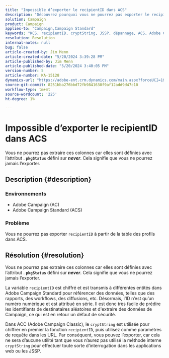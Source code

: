 ```yaml
---
title: "Impossible d’exporter le recipientID dans ACS"
description: "Découvrez pourquoi vous ne pourrez pas exporter le recipientID de la table des profils dans Adobe Campaign Standard (ACS)."
solution: Campaign
product: Campaign
applies-to: "Campaign,Campaign Standard"
keywords: "KCS, recipientID, cryptString, JSSP, dépannage, ACS, Adobe Campaign Standard, AC, Adobe Campaign"
resolution: Resolution
internal-notes: null
bug: false
article-created-by: Jim Menn
article-created-date: "5/20/2024 3:39:28 PM"
article-published-by: Jim Menn
article-published-date: "5/20/2024 3:40:05 PM"
version-number: 5
article-number: KA-15128
dynamics-url: "https://adobe-ent.crm.dynamics.com/main.aspx?forceUCI=1&pagetype=entityrecord&etn=knowledgearticle&id=eb80451f-bf16-ef11-9f8a-6045bd006268"
source-git-commit: 8251bba276bbd72fb9841630f9af12add9d47c10
workflow-type: tm+mt
source-wordcount: '225'
ht-degree: 1%

---
```


# Impossible d’exporter le recipientID dans ACS


Vous ne pourrez pas extraire ces colonnes car elles sont définies avec l’attribut . <b>`pkgStatus`</b> défini sur <b>*never</b>*. Cela signifie que vous ne pourrez jamais l’exporter.

## Description {#description}


### <b>Environnements</b>

- Adobe Campaign (AC)
- Adobe Campaign Standard (ACS)


### <b>Problème</b>

Vous ne pourrez pas exporter `recipientID` à partir de la table des profils dans ACS.


## Résolution {#resolution}


Vous ne pourrez pas extraire ces colonnes car elles sont définies avec l’attribut . <b>`pkgStatus`</b> défini sur <b>*never</b>*. Cela signifie que vous ne pourrez jamais l’exporter.

La variable `recipientID` est chiffré et est transmis à différentes entités dans Adobe Campaign Standard pour référencer des données, telles que des rapports, des workflows, des diffusions, etc. Désormais, l’ID n’est qu’un numéro numérique et est attribué en série. Il est donc très facile de prédire les identifiants de destinataires aléatoires et d&#39;extraire des données de Campaign, ce qui est en retour un défaut de sécurité.

Dans ACC (Adobe Campaign Classic), le `cryptString` est utilisée pour chiffrer en premier la fonction `recipientID`, puis utilisez comme paramètres de requête dans les URL. Par conséquent, vous pouvez l’exporter, car cela ne sera d’aucune utilité tant que vous n’aurez pas utilisé la méthode interne `cryptString` pour effectuer toute sorte d’interrogation dans les applications web ou les JSSP.
